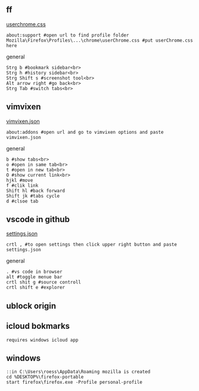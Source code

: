 ## ff
[userchrome.css](https://github.com/crbyxwpzfl/ff/blob/main/userChrome.css)
```
about:support #open url to find profile folder
Mozilla\Firefox\Profiles\...\chrome\userChrome.css #put userChrome.css here
```
general
```
Strg b #bookmark sidebar<br>
Strg h #history sidebar<br>
Strg Shift s #screenshot tool<br>
Alt arrow right #go back<br>
Strg Tab #switch tabs<br>
```

## vimvixen
[vimvixen.json](https://github.com/crbyxwpzfl/ff/blob/main/vimvixen.json)
```
about:addons #open url and go to vimvixen options and paste vimvixen.json
```
general
```
b #show tabs<br>
o #open in same tab<br>
t #open in new tab<br>
O #show current link<br>
hjkl #move
f #clik link
Shift hl #back forward
Shift jk #tabs cycle
d #clsoe tab
```

## vscode in github
[settings.json](https://github.com/crbyxwpzfl/ff/blob/main/settings.json)
```
crtl , #to open settings then click upper right button and paste settings.json
```
general
```
. #vs code in browser
alt #toggle menue bar
crtl shit g #source controll
crtl shift e #explorer
```

## ublock origin

## icloud bokmarks
```
requires windows icloud app
```

## windows
```batch
::in C:\Users\roess\AppData\Roaming mozilla is created
cd %DESKTOP%\firefox-portable
start firefox\firefox.exe -Profile personal-profile
```


